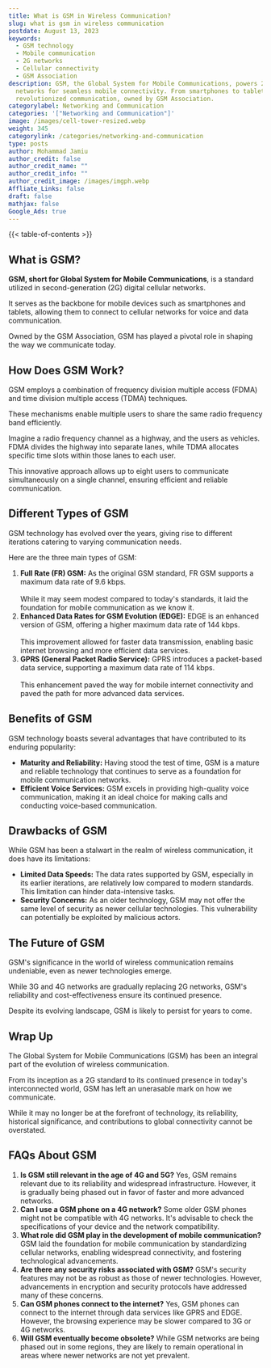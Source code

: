 ```yaml
---
title: What is GSM in Wireless Communication?
slug: what is gsm in wireless communication
postdate: August 13, 2023
keywords:
  - GSM technology
  - Mobile communication
  - 2G networks
  - Cellular connectivity
  - GSM Association
description: GSM, the Global System for Mobile Communications, powers 2G
  networks for seamless mobile connectivity. From smartphones to tablets, GSM
  revolutionized communication, owned by GSM Association.
categorylabel: Networking and Communication
categories: '["Networking and Communication"]'
image: /images/cell-tower-resized.webp
weight: 345
categorylink: /categories/networking-and-communication
type: posts
author: Mohammad Jamiu
author_credit: false
author_credit_name: ""
author_credit_info: ""
author_credit_image: /images/imgph.webp
Affliate_Links: false
draft: false
mathjax: false
Google_Ads: true
---
```

{{< table-of-contents >}}

## **What is GSM?**

**GSM, short for Global System for Mobile Communications**, is a standard utilized in second-generation (2G) digital cellular networks. 

It serves as the backbone for mobile devices such as smartphones and tablets, allowing them to connect to cellular networks for voice and data communication. 

Owned by the GSM Association, GSM has played a pivotal role in shaping the way we communicate today.

## **How Does GSM Work?**

GSM employs a combination of frequency division multiple access (FDMA) and time division multiple access (TDMA) techniques. 

These mechanisms enable multiple users to share the same radio frequency band efficiently. 

Imagine a radio frequency channel as a highway, and the users as vehicles. FDMA divides the highway into separate lanes, while TDMA allocates specific time slots within those lanes to each user. 

This innovative approach allows up to eight users to communicate simultaneously on a single channel, ensuring efficient and reliable communication.

## **Different Types of GSM**

GSM technology has evolved over the years, giving rise to different iterations catering to varying communication needs. 

Here are the three main types of GSM:

1. **Full Rate (FR) GSM:** As the original GSM standard, FR GSM supports a maximum data rate of 9.6 kbps. \
   \
   While it may seem modest compared to today's standards, it laid the foundation for mobile communication as we know it.
2. **Enhanced Data Rates for GSM Evolution (EDGE):** EDGE is an enhanced version of GSM, offering a higher maximum data rate of 144 kbps. \
   \
   This improvement allowed for faster data transmission, enabling basic internet browsing and more efficient data services.
3. **GPRS (General Packet Radio Service):** GPRS introduces a packet-based data service, supporting a maximum data rate of 114 kbps. \
   \
   This enhancement paved the way for mobile internet connectivity and paved the path for more advanced data services.

## **Benefits of GSM**

GSM technology boasts several advantages that have contributed to its enduring popularity:

* **Maturity and Reliability:** Having stood the test of time, GSM is a mature and reliable technology that continues to serve as a foundation for mobile communication networks.
* **Efficient Voice Services:** GSM excels in providing high-quality voice communication, making it an ideal choice for making calls and conducting voice-based communication.

## **Drawbacks of GSM**

While GSM has been a stalwart in the realm of wireless communication, it does have its limitations:

* **Limited Data Speeds:** The data rates supported by GSM, especially in its earlier iterations, are relatively low compared to modern standards. This limitation can hinder data-intensive tasks.
* **Security Concerns:** As an older technology, GSM may not offer the same level of security as newer cellular technologies. This vulnerability can potentially be exploited by malicious actors.

## **The Future of GSM**

GSM's significance in the world of wireless communication remains undeniable, even as newer technologies emerge. 

While 3G and 4G networks are gradually replacing 2G networks, GSM's reliability and cost-effectiveness ensure its continued presence. 

Despite its evolving landscape, GSM is likely to persist for years to come.

## **Wrap Up**

The Global System for Mobile Communications (GSM) has been an integral part of the evolution of wireless communication. 

From its inception as a 2G standard to its continued presence in today's interconnected world, GSM has left an unerasable mark on how we communicate. 

While it may no longer be at the forefront of technology, its reliability, historical significance, and contributions to global connectivity cannot be overstated.

## **FAQs About GSM**

1. **Is GSM still relevant in the age of 4G and 5G?** Yes, GSM remains relevant due to its reliability and widespread infrastructure. However, it is gradually being phased out in favor of faster and more advanced networks.
2. **Can I use a GSM phone on a 4G network?** Some older GSM phones might not be compatible with 4G networks. It's advisable to check the specifications of your device and the network compatibility.
3. **What role did GSM play in the development of mobile communication?** GSM laid the foundation for mobile communication by standardizing cellular networks, enabling widespread connectivity, and fostering technological advancements.
4. **Are there any security risks associated with GSM?** GSM's security features may not be as robust as those of newer technologies. However, advancements in encryption and security protocols have addressed many of these concerns.
5. **Can GSM phones connect to the internet?** Yes, GSM phones can connect to the internet through data services like GPRS and EDGE. However, the browsing experience may be slower compared to 3G or 4G networks.
6. **Will GSM eventually become obsolete?** While GSM networks are being phased out in some regions, they are likely to remain operational in areas where newer networks are not yet prevalent.